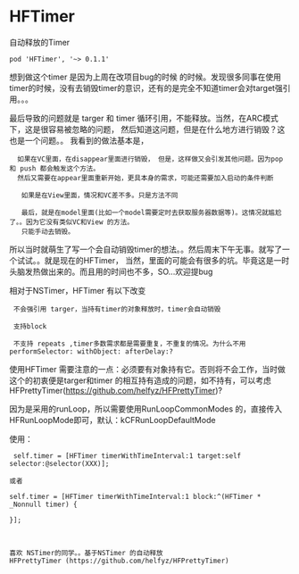 # HFTimer
 自动释放的Timer
    
    pod 'HFTimer', '~> 0.1.1'
    
 想到做这个timer 是因为上周在改项目bug的时候 的时候。发现很多同事在使用timer的时候，没有去销毁timer的意识，还有的是完全不知道timer会对target强引用。。。
 
 最后导致的问题就是 targer 和 timer 循环引用，不能释放。当然，在ARC模式下，这是很容易被忽略的问题，
 然后知道这问题，但是在什么地方进行销毁？这也是一个问题。。
  我看到的做法基本是，
  
      如果在VC里面，在disappear里面进行销毁， 但是，这样做又会引发其他问题。因为pop 和 push 都会触发这个方法。
      然后又需要在appear里面重新开始，更具本身的需求，可能还需要加入启动的条件判断
         
       如果是在View里面，情况和VC差不多。只是方法不同
       
       最后，就是在model里面(比如一个model需要定时去获取服务器数据等)。这情况就尴尬了。。因为它没有类似VC和View 的方法。
       只能手动去销毁。
 
 所以当时就萌生了写一个会自动销毁timer的想法。。然后周末下午无事。就写了一个试试。。就是现在的HFTimer，
 当然，里面的可能会有很多的坑。毕竟这是一时头脑发热做出来的。而且用的时间也不多，SO...欢迎提bug


  
  相对于NSTimer，HFTimer 有以下改变
  
     不会强引用 targer，当持有timer的对象释放时，timer会自动销毁
  
     支持block
  
     不支持 repeats ,timer多数需求都是需要重复，不重复的情况。为什么不用performSelector: withObject: afterDelay:?
  
  使用HFTimer 需要注意的一点：必须要有对象持有它。否则将不会工作，当时做这个的初衷便是targer和timer 的相互持有造成的问题，如不持有，可以考虑 HFPrettyTimer(https://github.com/helfyz/HFPrettyTimer)?
  
  因为是采用的runLoop，所以需要使用RunLoopCommonModes 的，直接传入HFRunLoopMode即可，默认：kCFRunLoopDefaultMode

   
   使用：
    
     self.timer = [HFTimer timerWithTimeInterval:1 target:self selector:@selector(XXX)];
    
    或者
    
    self.timer = [HFTimer timerWithTimeInterval:1 block:^(HFTimer * _Nonnull timer) {
        
    }];
    
    
    
    喜欢 NSTimer的同学。。基于NSTimer 的自动释放
    HFPrettyTimer (https://github.com/helfyz/HFPrettyTimer)
   
